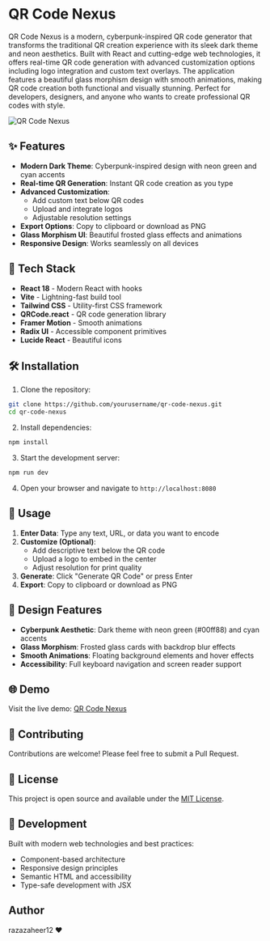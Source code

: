 # QR Code Nexus

QR Code Nexus is a modern, cyberpunk-inspired QR code generator that transforms the traditional QR creation experience with its sleek dark theme and neon aesthetics. Built with React and cutting-edge web technologies, it offers real-time QR code generation with advanced customization options including logo integration and custom text overlays. The application features a beautiful glass morphism design with smooth animations, making QR code creation both functional and visually stunning. Perfect for developers, designers, and anyone who wants to create professional QR codes with style.

![QR Code Nexus](https://img.shields.io/badge/QR%20Code-Nexus-00ff88?style=for-the-badge&logo=qrcode&logoColor=white)

## ✨ Features

- **Modern Dark Theme**: Cyberpunk-inspired design with neon green and cyan accents
- **Real-time QR Generation**: Instant QR code creation as you type
- **Advanced Customization**: 
  - Add custom text below QR codes
  - Upload and integrate logos
  - Adjustable resolution settings
- **Export Options**: Copy to clipboard or download as PNG
- **Glass Morphism UI**: Beautiful frosted glass effects and animations
- **Responsive Design**: Works seamlessly on all devices

## 🚀 Tech Stack

- **React 18** - Modern React with hooks
- **Vite** - Lightning-fast build tool
- **Tailwind CSS** - Utility-first CSS framework
- **QRCode.react** - QR code generation library
- **Framer Motion** - Smooth animations
- **Radix UI** - Accessible component primitives
- **Lucide React** - Beautiful icons

## 🛠️ Installation

1. Clone the repository:
```bash
git clone https://github.com/yourusername/qr-code-nexus.git
cd qr-code-nexus
```

2. Install dependencies:
```bash
npm install
```

3. Start the development server:
```bash
npm run dev
```

4. Open your browser and navigate to `http://localhost:8080`

## 📱 Usage

1. **Enter Data**: Type any text, URL, or data you want to encode
2. **Customize (Optional)**: 
   - Add descriptive text below the QR code
   - Upload a logo to embed in the center
   - Adjust resolution for print quality
3. **Generate**: Click "Generate QR Code" or press Enter
4. **Export**: Copy to clipboard or download as PNG

## 🎨 Design Features

- **Cyberpunk Aesthetic**: Dark theme with neon green (#00ff88) and cyan accents
- **Glass Morphism**: Frosted glass cards with backdrop blur effects
- **Smooth Animations**: Floating background elements and hover effects
- **Accessibility**: Full keyboard navigation and screen reader support

## 🌐 Demo

Visit the live demo: [QR Code Nexus](https://qr-code-generator-019.lovable.app/)

## 🤝 Contributing

Contributions are welcome! Please feel free to submit a Pull Request.

## 📄 License

This project is open source and available under the [MIT License](LICENSE).

## 🔧 Development

Built with modern web technologies and best practices:
- Component-based architecture
- Responsive design principles
- Semantic HTML and accessibility
- Type-safe development with JSX

## Author

razazaheer12 ❤️ 
